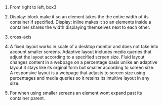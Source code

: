 1. From right to left, box3

2. Display: block make it so an element takes the the entire width of its container if specified.
Display: inline makes it so an elements inside a container shares the width displaying themselves next to each other.

3. cross-axis

4. A fixed layout works in scale of a desktop monitor and does  not take into account smaller screens. Adaptive layout includes media queries that adjust the layout according to a specified screen size. Fluid layout changes content in a webpage on a percentage basis unlike an adaptive layout it stays like its orginal form but smaller according to screen size. A responsive layout is a webpage that adjusts to screen size using percentages and media queries so it retains its intuitive layout in any size.

5. For when using smaller screens an element wont expand past its container parent.